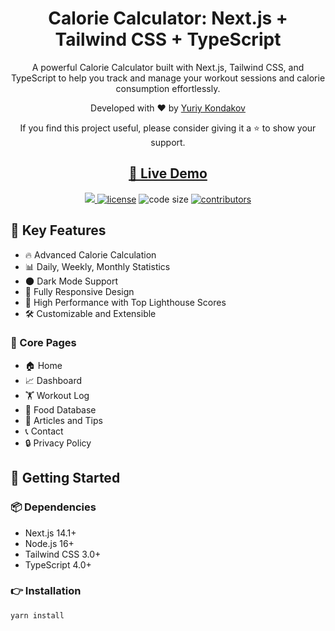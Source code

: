<h1 align="center">Calorie Calculator: Next.js + Tailwind CSS + TypeScript</h1>

<p align="center">
A powerful Calorie Calculator built with Next.js, Tailwind CSS, and TypeScript to help you track and manage your workout sessions and calorie consumption effortlessly.
</p>

<p align="center">Developed with ♥ by <a href="https://yuriykondakov.com/">Yuriy Kondakov</a></p>
<p align="center">If you find this project useful, please consider giving it a ⭐ to show your support.</p>

<h2 align="center">
  <a target="_blank" href="https://yourapp.netlify.app/" rel="nofollow">👀 Live Demo</a>
</h2>

<p align="center">
  <a href="https://github.com/smokeylowkey/YT_CALORIE_CALC/releases/latest">
    <img src="https://img.shields.io/static/v1?label=Next.js&message=v14.1&color=000&logo=next.js" />
  </a>
  <a href="https://github.com/smokeylowkey/yourrepository/blob/main/LICENSE">
    <img src="https://img.shields.io/github/license/smokeylowkey/YT_CALORIE_CALC" alt="license"></a>
  <img src="https://img.shields.io/github/languages/code-size/smokeylowkey/YT_CALORIE_CALC" alt="code size">
  <a href="https://github.com/smokeylowkey/YT_CALORIE_CALC/graphs/contributors">
    <img src="https://img.shields.io/github/contributors/smokeylowkey/YT_CALORIE_CALC" alt="contributors"></a>
</p>

## 📌 Key Features

- 🔥 Advanced Calorie Calculation
- 📊 Daily, Weekly, Monthly Statistics
- 🌑 Dark Mode Support
- 📱 Fully Responsive Design
- 🚀 High Performance with Top Lighthouse Scores
- 🛠️ Customizable and Extensible

### 📄 Core Pages

- 🏠 Home
- 📈 Dashboard
- 🏋️ Workout Log
- 🥗 Food Database
- 📖 Articles and Tips
- 📞 Contact
- 🔒 Privacy Policy

## 🚀 Getting Started

### 📦 Dependencies

- Next.js 14.1+
- Node.js 16+
- Tailwind CSS 3.0+
- TypeScript 4.0+

### 👉 Installation

```bash
yarn install
